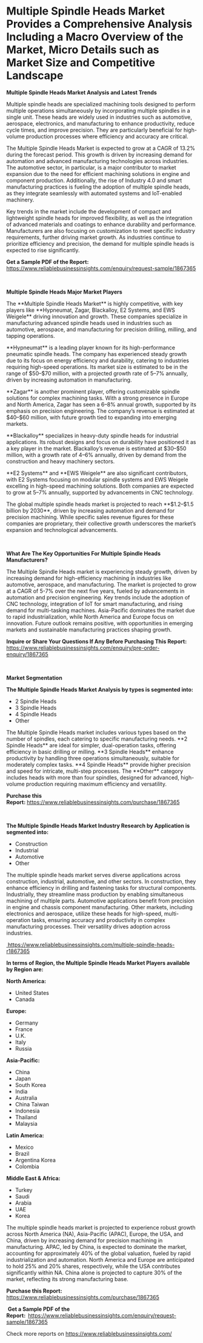 <p><h1>Multiple Spindle Heads Market Provides a Comprehensive Analysis Including a Macro Overview of the Market, Micro Details such as Market Size and Competitive Landscape</h1></p><p><strong>Multiple Spindle Heads Market Analysis and Latest Trends</strong></p>
<p><p>Multiple spindle heads are specialized machining tools designed to perform multiple operations simultaneously by incorporating multiple spindles in a single unit. These heads are widely used in industries such as automotive, aerospace, electronics, and manufacturing to enhance productivity, reduce cycle times, and improve precision. They are particularly beneficial for high-volume production processes where efficiency and accuracy are critical.</p><p>The Multiple Spindle Heads Market is expected to grow at a CAGR of 13.2% during the forecast period. This growth is driven by increasing demand for automation and advanced manufacturing technologies across industries. The automotive sector, in particular, is a major contributor to market expansion due to the need for efficient machining solutions in engine and component production. Additionally, the rise of Industry 4.0 and smart manufacturing practices is fueling the adoption of multiple spindle heads, as they integrate seamlessly with automated systems and IoT-enabled machinery.</p><p>Key trends in the market include the development of compact and lightweight spindle heads for improved flexibility, as well as the integration of advanced materials and coatings to enhance durability and performance. Manufacturers are also focusing on customization to meet specific industry requirements, further driving market growth. As industries continue to prioritize efficiency and precision, the demand for multiple spindle heads is expected to rise significantly.</p></p>
<p><strong>Get a Sample PDF of the Report:&nbsp;</strong> <a href="https://www.reliablebusinessinsights.com/enquiry/request-sample/1867365?utm_campaign=2139&utm_medium=2&utm_source=Github&utm_content=ia&utm_term=29012025&utm_id=multiple-spindle-heads">https://www.reliablebusinessinsights.com/enquiry/request-sample/1867365</a></p>
<p>&nbsp;</p>
<p><strong>Multiple Spindle Heads Major Market Players</strong></p>
<p><p>The **Multiple Spindle Heads Market** is highly competitive, with key players like **Hypneumat, Zagar, Blackalloy, E2 Systems, and EWS Weigele** driving innovation and growth. These companies specialize in manufacturing advanced spindle heads used in industries such as automotive, aerospace, and manufacturing for precision drilling, milling, and tapping operations.</p><p>**Hypneumat** is a leading player known for its high-performance pneumatic spindle heads. The company has experienced steady growth due to its focus on energy efficiency and durability, catering to industries requiring high-speed operations. Its market size is estimated to be in the range of $50–$70 million, with a projected growth rate of 5–7% annually, driven by increasing automation in manufacturing.</p><p>**Zagar** is another prominent player, offering customizable spindle solutions for complex machining tasks. With a strong presence in Europe and North America, Zagar has seen a 6–8% annual growth, supported by its emphasis on precision engineering. The company’s revenue is estimated at $40–$60 million, with future growth tied to expanding into emerging markets.</p><p>**Blackalloy** specializes in heavy-duty spindle heads for industrial applications. Its robust designs and focus on durability have positioned it as a key player in the market. Blackalloy’s revenue is estimated at $30–$50 million, with a growth rate of 4–6% annually, driven by demand from the construction and heavy machinery sectors.</p><p>**E2 Systems** and **EWS Weigele** are also significant contributors, with E2 Systems focusing on modular spindle systems and EWS Weigele excelling in high-speed machining solutions. Both companies are expected to grow at 5–7% annually, supported by advancements in CNC technology.</p><p>The global multiple spindle heads market is projected to reach **$1.2–$1.5 billion by 2030**, driven by increasing automation and demand for precision machining. While specific sales revenue figures for these companies are proprietary, their collective growth underscores the market’s expansion and technological advancements.</p></p>
<p>&nbsp;</p>
<p><strong>What Are The Key Opportunities For Multiple Spindle Heads Manufacturers?</strong></p>
<p><p>The Multiple Spindle Heads market is experiencing steady growth, driven by increasing demand for high-efficiency machining in industries like automotive, aerospace, and manufacturing. The market is projected to grow at a CAGR of 5-7% over the next five years, fueled by advancements in automation and precision engineering. Key trends include the adoption of CNC technology, integration of IoT for smart manufacturing, and rising demand for multi-tasking machines. Asia-Pacific dominates the market due to rapid industrialization, while North America and Europe focus on innovation. Future outlook remains positive, with opportunities in emerging markets and sustainable manufacturing practices shaping growth.</p></p>
<p><strong>Inquire or Share Your Questions If Any Before Purchasing This Report:</strong> <a href="https://www.reliablebusinessinsights.com/enquiry/pre-order-enquiry/1867365?utm_campaign=2139&utm_medium=2&utm_source=Github&utm_content=ia&utm_term=29012025&utm_id=multiple-spindle-heads">https://www.reliablebusinessinsights.com/enquiry/pre-order-enquiry/1867365</a></p>
<p>&nbsp;</p>
<p><strong>Market Segmentation</strong></p>
<p><strong>The Multiple Spindle Heads Market Analysis by types is segmented into:</strong></p>
<p><ul><li>2 Spindle Heads</li><li>3 Spindle Heads</li><li>4 Spindle Heads</li><li>Other</li></ul></p>
<p><p>The Multiple Spindle Heads market includes various types based on the number of spindles, each catering to specific manufacturing needs. **2 Spindle Heads** are ideal for simpler, dual-operation tasks, offering efficiency in basic drilling or milling. **3 Spindle Heads** enhance productivity by handling three operations simultaneously, suitable for moderately complex tasks. **4 Spindle Heads** provide higher precision and speed for intricate, multi-step processes. The **Other** category includes heads with more than four spindles, designed for advanced, high-volume production requiring maximum efficiency and versatility.</p></p>
<p><strong>Purchase this Report:&nbsp;</strong><a href="https://www.reliablebusinessinsights.com/purchase/1867365?utm_campaign=2139&utm_medium=2&utm_source=Github&utm_content=ia&utm_term=29012025&utm_id=multiple-spindle-heads">https://www.reliablebusinessinsights.com/purchase/1867365</a></p>
<p>&nbsp;</p>
<p><strong>The Multiple Spindle Heads Market Industry Research by Application is segmented into:</strong></p>
<p><ul><li>Construction</li><li>Industrial</li><li>Automotive</li><li>Other</li></ul></p>
<p><p>The multiple spindle heads market serves diverse applications across construction, industrial, automotive, and other sectors. In construction, they enhance efficiency in drilling and fastening tasks for structural components. Industrially, they streamline mass production by enabling simultaneous machining of multiple parts. Automotive applications benefit from precision in engine and chassis component manufacturing. Other markets, including electronics and aerospace, utilize these heads for high-speed, multi-operation tasks, ensuring accuracy and productivity in complex manufacturing processes. Their versatility drives adoption across industries.</p></p>
<p><a href="https://www.reliablebusinessinsights.com/multiple-spindle-heads-r1867365?utm_campaign=2139&utm_medium=2&utm_source=Github&utm_content=ia&utm_term=29012025&utm_id=multiple-spindle-heads">&nbsp;https://www.reliablebusinessinsights.com/multiple-spindle-heads-r1867365</a></p>
<p><strong>In terms of Region, the Multiple Spindle Heads Market Players available by Region are:</strong></p>
<p>
    <p> <strong> North America: </strong>
        <ul>
            <li>United States</li>
            <li>Canada</li>
        </ul>
        </p> 
    <p> <strong> Europe: </strong>
        <ul>
            <li>Germany</li>
            <li>France</li>
            <li>U.K.</li>
            <li>Italy</li>
            <li>Russia</li>
        </ul>
        </p> 
    <p> <strong> Asia-Pacific: </strong>
        <ul>
            <li>China</li>
            <li>Japan</li>
            <li>South Korea</li>
            <li>India</li>
            <li>Australia</li>
            <li>China Taiwan</li>
            <li>Indonesia</li>
            <li>Thailand</li>
            <li>Malaysia</li>
        </ul>
        </p> 
    <p> <strong> Latin America: </strong>
        <ul>
            <li>Mexico</li>
            <li>Brazil</li>
            <li>Argentina Korea</li>
            <li>Colombia</li>
        </ul>
        </p> 
    <p> <strong> Middle East & Africa: </strong>
        <ul>
            <li>Turkey</li>
            <li>Saudi</li>
            <li>Arabia</li>
            <li>UAE</li>
            <li>Korea</li>
        </ul>
    </p>
    </p>
<p><p>The multiple spindle heads market is projected to experience robust growth across North America (NA), Asia-Pacific (APAC), Europe, the USA, and China, driven by increasing demand for precision machining in manufacturing. APAC, led by China, is expected to dominate the market, accounting for approximately 40% of the global valuation, fueled by rapid industrialization and automation. North America and Europe are anticipated to hold 25% and 20% shares, respectively, while the USA contributes significantly within NA. China alone is projected to capture 30% of the market, reflecting its strong manufacturing base.</p></p>
<p><strong>Purchase this Report: </strong><a href="https://www.reliablebusinessinsights.com/purchase/1867365?utm_campaign=2139&utm_medium=2&utm_source=Github&utm_content=ia&utm_term=29012025&utm_id=multiple-spindle-heads">https://www.reliablebusinessinsights.com/purchase/1867365</a></p>
<p>&nbsp;<strong>Get a Sample PDF of the Report:&nbsp;&nbsp;</strong><a href="https://www.reliablebusinessinsights.com/enquiry/request-sample/1867365?utm_campaign=2139&utm_medium=2&utm_source=Github&utm_content=ia&utm_term=29012025&utm_id=multiple-spindle-heads">https://www.reliablebusinessinsights.com/enquiry/request-sample/1867365</a></p>
<p><strong></strong></p>
<p>Check more reports on <a href="https://www.reliablebusinessinsights.com/?utm_campaign=2139&utm_medium=2&utm_source=Github&utm_content=ia&utm_term=29012025&utm_id=multiple-spindle-heads">https://www.reliablebusinessinsights.com/</a></p>